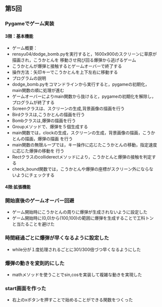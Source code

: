 ## 第5回
### Pygameでゲーム実装
#### 3限：基本機能
- ゲーム概要：
- rensyu04/dodge_bomb.pyを実行すると，1600x900のスクリーンに草原が描画され，こうかとんを
移動させ飛び回る爆弾から逃げるゲーム
- こうかとんが爆弾と接触するとゲームオーバーで終了する
- 操作方法：矢印キーでこうかとんを上下左右に移動する
- プログラムの説明
- dodge_bomb.pyをコマンドラインから実行すると，pygameの初期化，main関数の順に処理が進む
- ゲームオーバーによりmain関数から抜けると，pygameの初期化を解除し，プログラムが終了する
- Screenクラスは、スクリーンの生成,背景画像の描画を行う
- Birdクラスは,こうかとんの描画を行う
- Bombクラスは,爆弾の描画を行う
- Groupメソッドで、爆弾を５個生成する
- main関数では，clockの生成，スクリーンの生成，背景画像の描画，こうかとんの描画，爆弾の描画
を行う
- main関数の無限ループでは，キー操作に応じたこうかとんの移動，指定速度に応じた爆弾の移動を
行う
- Rectクラスのcolliderectメソッドにより，こうかとんと爆弾の接触を判定する
- check_bound関数では，こうかとんや爆弾の座標がスクリーン外にならないようにチェックする
#### 4限:拡張機能
### 開始直後のゲームオーバー回避
- ゲーム開始時にこうかとんの周りに爆弾が生成されないように設定した
- ゲーム開始時に(0,0)から(100,100)の範囲に爆弾を生成することで工科トンと当たることを避けた
### 時間経過ごとに爆弾が早くなるように設定した
- while分が１度処理されるごとに301/300倍づつ早くなるようにした
### 爆弾の動きを変則的にした
- mathメソッドを使うことでsin,cosを実装して複雑な動きを実現した
### start画面を作った
- 右上のxボタンを押すことで始めることができる関数をつくった